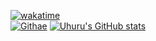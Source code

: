 [![wakatime](https://wakatime.com/badge/user/c33ed62c-0ee3-4b2e-823f-a0ec577305fc.svg)](https://wakatime.com/@c33ed62c-0ee3-4b2e-823f-a0ec577305fc)
<br>
[![Githae](https://github-readme-streak-stats.herokuapp.com?user=uhuru-rawlings&theme=gotham)](https://github.com/anuraghazra/github-readme-stats)
[![Uhuru's GitHub stats](https://github-readme-stats.vercel.app/api?username=uhuru-rawlings)](https://github.com/anuraghazra/github-readme-stats)
